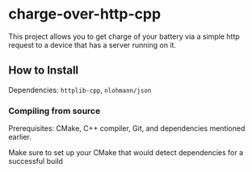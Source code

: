 # charge-over-http-cpp

This project allows you to get charge of your battery via a
simple http request to a device that has a server running on
it.

## How to Install

Dependencies: `httplib-cpp`, `nlohmann/json`

### Compiling from source

Prerequisites: CMake, C++ compiler, Git, and dependencies mentioned earlier.

Make sure to set up your CMake that would detect dependencies
for a successful build